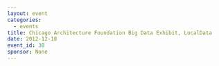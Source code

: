 ```yaml
---
layout: event
categories: 
  - events
title: Chicago Architecture Foundation Big Data Exhibit, LocalData
date: 2012-12-18
event_id: 38
sponsor: None
---
```



